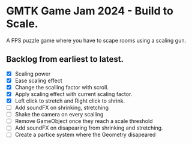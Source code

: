 # GMTK Game Jam 2024 - Build to Scale.
A FPS puzzle game where you have to scape rooms using a scaling gun.

## Backlog from earliest to latest.
- [x] Scaling power
- [x] Ease scaling effect
- [x] Change the scalling factor with scroll.
- [x] Apply scaling effect with current scaling factor.
- [x] Left click to stretch and Right click to shrink.
- [ ] Add soundFX on shrinking, stretching
- [ ] Shake the camera on every scalling
- [ ] Remove GameObject once they reach a scale threshold
- [ ] Add soundFX on disapearing from shrinking and stretching.
- [ ] Create a partice system where the Geometry disapeared